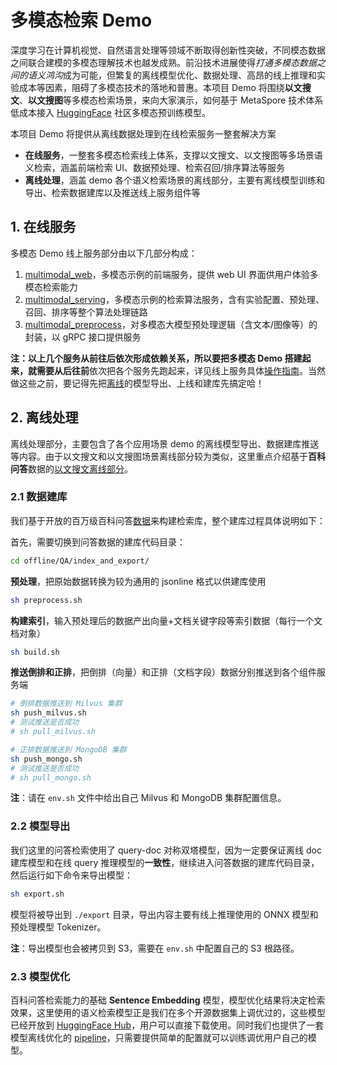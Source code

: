 # 多模态检索 Demo

深度学习在计算机视觉、自然语言处理等领域不断取得创新性突破，不同模态数据之间联合建模的多模态理解技术也越发成熟。前沿技术进展使得*打通多模态数据之间的语义鸿沟*成为可能，但繁复的离线模型优化、数据处理、高昂的线上推理和实验成本等因素，阻碍了多模态技术的落地和普惠。本项目 Demo 将围绕**以文搜文**、**以文搜图**等多模态检索场景，来向大家演示，如何基于 MetaSpore 技术体系低成本接入 [HuggingFace](https://huggingface.co/) 社区多模态预训练模型。

本项目 Demo 将提供从离线数据处理到在线检索服务一整套解决方案

- **在线服务**，一整套多模态检索线上体系，支撑以文搜文、以文搜图等多场景语义检索，涵盖前端检索 UI、数据预处理、检索召回/排序算法等服务
- **离线处理**，涵盖 demo 各个语义检索场景的离线部分，主要有离线模型训练和导出、检索数据建库以及推送线上服务组件等

## 1. 在线服务

多模态 Demo 线上服务部分由以下几部分构成：

1. [multimodal_web](online/multimodal_web)，多模态示例的前端服务，提供 web UI 界面供用户体验多模态检索能力
2. [multimodal_serving](multimodal_serving)，多模态示例的检索算法服务，含有实验配置、预处理、召回、排序等整个算法处理链路
3. [multimodal_preprocess](multimodal_preprocess)，对多模态大模型预处理逻辑（含文本/图像等）的封装，以 gRPC 接口提供服务

**注：**以上几个服务从前往后依次形成依赖关系，所以要把多模态 Demo 搭建起来，就需要**从后往前**依次把各个服务先跑起来，详见线上服务具体[操作指南](online/README-CN.md)。当然做这些之前，要记得先把[离线](./offline)的模型导出、上线和建库先搞定哈！

## 2. 离线处理

离线处理部分，主要包含了各个应用场景 demo 的离线模型导出、数据建库推送等内容。由于以文搜文和以文搜图场景离线部分较为类似，这里重点介绍基于**百科问答**数据的[以文搜文离线部分](offline/QA)。

### 2.1 数据建库

我们基于开放的百万级百科问答[数据](https://github.com/brightmart/nlp_chinese_corpus#3%E7%99%BE%E7%A7%91%E7%B1%BB%E9%97%AE%E7%AD%94json%E7%89%88baike2018qa)来构建检索库，整个建库过程具体说明如下：

首先，需要切换到问答数据的建库代码目录：

```bash
cd offline/QA/index_and_export/
```

**预处理**，把原始数据转换为较为通用的 jsonline 格式以供建库使用

```bash
sh preprocess.sh
```

**构建索引**，输入预处理后的数据产出向量+文档关键字段等索引数据（每行一个文档对象）

```bash
sh build.sh
```

**推送倒排和正排**，把倒排（向量）和正排（文档字段）数据分别推送到各个组件服务端

```bash
# 倒排数据推送到 Milvus 集群
sh push_milvus.sh
# 测试推送是否成功
# sh pull_milvus.sh

# 正排数据推送到 MongoDB 集群
sh push_mongo.sh
# 测试推送是否成功
# sh pull_mongo.sh
```

**注**：请在 `env.sh` 文件中给出自己 Milvus 和 MongoDB 集群配置信息。

### 2.2 模型导出

我们这里的问答检索使用了 query-doc 对称双塔模型，因为一定要保证离线 doc 建库模型和在线 query 推理模型的**一致性**，继续进入问答数据的建库代码目录，然后运行如下命令来导出模型：

```bash
sh export.sh
```

模型将被导出到 `./export` 目录，导出内容主要有线上推理使用的 ONNX 模型和预处理模型 Tokenizer。

**注**：导出模型也会被拷贝到 S3，需要在 `env.sh` 中配置自己的 S3 根路径。

### 2.3 模型优化

百科问答检索能力的基础 **Sentence Embedding** 模型，模型优化结果将决定检索效果，这里使用的语义检索模型正是我们在多个开源数据集上调优过的，这些模型已经开放到 [HuggingFace Hub](https://huggingface.co/DMetaSoul)，用户可以直接下载使用。同时我们也提供了一套模型离线优化的 [pipeline](offline/QA/training)，只需要提供简单的配置就可以训练调优用户自己的模型。